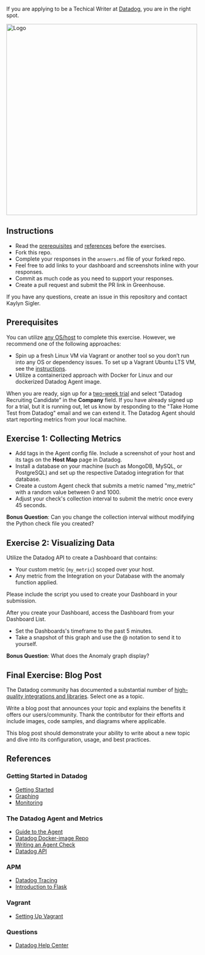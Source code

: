If you are applying to be a Techical Writer at [Datadog](https://www.datadoghq.com/), you are in the right spot.

<img src="https://repository-images.githubusercontent.com/2967233/246a3700-b83c-11e9-9960-8b03925fc6f7" width="500" height="500" alt="Logo">

## Instructions

* Read the [prerequisites](https://github.com/jeremy-lq/hiring-engineers/blob/tech-writer/README.md#prerequisites) and [references](https://github.com/jeremy-lq/hiring-engineers/blob/tech-writer/README.md#references) before the exercises.
* Fork this repo.
* Complete your responses in the `answers.md` file of your forked repo.
* Feel free to add links to your dashboard and screenshots inline with your responses.
* Commit as much code as you need to support your responses.
* Create a pull request and submit the PR link in Greenhouse.

If you have any questions, create an issue in this repository and contact Kaylyn Sigler.

## Prerequisites

You can utilize [any OS/host](https://app.datadoghq.com/account/settings#agent) to complete this exercise. However, we recommend one of the following approaches:

* Spin up a fresh Linux VM via Vagrant or another tool so you don’t run into any OS or dependency issues. To set up a Vagrant Ubuntu LTS VM, see the [instructions](https://github.com/jeremy-lq/hiring-engineers/blob/tech-writer/README.md#vagrant).
* Utilize a containerized approach with Docker for Linux and our dockerized Datadog Agent image.

When you are ready, sign up for a [two-week trial](https://app.datadoghq.com/signup) and select “Datadog Recruiting Candidate” in the **Company** field. If you have already signed up for a trial, but it is running out, let us know by responding to the "Take Home Test from Datadog" email and we can extend it.
The Datadog Agent should start reporting metrics from your local machine. 

## Exercise 1: Collecting Metrics

* Add tags in the Agent config file. Include a screenshot of your host and its tags on the **Host Map** page in Datadog.
* Install a database on your machine (such as MongoDB, MySQL, or PostgreSQL) and set up the respective Datadog integration for that database.
* Create a custom Agent check that submits a metric named "my_metric" with a random value between 0 and 1000.
* Adjust your check's collection interval to submit the metric once every 45 seconds.

**Bonus Question**: Can you change the collection interval without modifying the Python check file you created?

## Exercise 2: Visualizing Data

Utilize the Datadog API to create a Dashboard that contains:

* Your custom metric (`my_metric`) scoped over your host.
* Any metric from the Integration on your Database with the anomaly function applied.

Please include the script you used to create your Dashboard in your submission.

After you create your Dashboard, access the Dashboard from your Dashboard List.

* Set the Dashboards's timeframe to the past 5 minutes.
* Take a snapshot of this graph and use the @ notation to send it to yourself.

**Bonus Question**: What does the Anomaly graph display?

## Final Exercise: Blog Post

The Datadog community has documented a substantial number of [high-quality integrations and libraries](https://docs.datadoghq.com/developers/libraries/). Select one as a topic.

Write a blog post that announces your topic and explains the benefits it offers our users/community. Thank the contributor for their efforts and include images, code samples, and diagrams where applicable.

This blog post should demonstrate your ability to write about a new topic and dive into its configuration, usage, and best practices. 

## References

### Getting Started in Datadog
* [Getting Started](https://docs.datadoghq.com/getting_started/)
* [Graphing](http://docs.datadoghq.com/graphing/)
* [Monitoring](https://docs.datadoghq.com/monitors/)

### The Datadog Agent and Metrics
* [Guide to the Agent](http://docs.datadoghq.com/agent/)
* [Datadog Docker-image Repo](https://hub.docker.com/r/datadog/docker-dd-agent/)
* [Writing an Agent Check](https://docs.datadoghq.com/developers/write_agent_check/)
* [Datadog API](https://docs.datadoghq.com/api/)

### APM
* [Datadog Tracing](https://docs.datadoghq.com/tracing)
* [Introduction to Flask](http://flask.pocoo.org/docs/0.12/quickstart/)

### Vagrant
 * [Setting Up Vagrant](https://www.vagrantup.com/intro/getting-started/)

### Questions
* [Datadog Help Center](https://help.datadoghq.com/hc/en-us)
